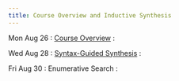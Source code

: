 ```yaml
---
title: Course Overview and Inductive Synthesis
---
```


Mon Aug 26
: [Course Overview](../lectures/lecture01-overview.pdf)
  : []()

Wed Aug 28
: [Syntax-Guided Synthesis](../lectures/lecture02-sygus.pdf)
  : []()

Fri Aug 30
: Enumerative Search
  : []()
